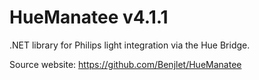 # HueManatee v4.1.1

.NET library for Philips light integration via the Hue Bridge.

Source website:
https://github.com/Benjlet/HueManatee
